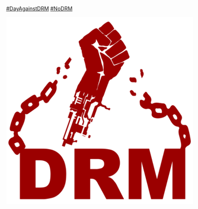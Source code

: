 [#DayAgainstDRM](https://twitter.com/search?q=%23DayAgainstDRM&src=hash) [#NoDRM](https://twitter.com/search?q=%23NoDRM&src=hash) 

![image](https://github.com/rafszul/noDRM/blob/master/NoDRM001.svg)

